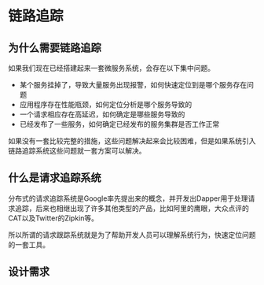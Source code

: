 # 链路追踪

## 为什么需要链路追踪

如果我们现在已经搭建起来一套微服务系统，会存在以下集中问题。

* 某个服务挂掉了，导致大量服务出现报警，如何快速定位到是哪个服务存在问题
* 应用程序存在性能瓶颈，如何定位分析是哪个服务导致的
* 一个请求相应存在高延迟，如何确定是哪些服务导致的
* 已经发布了一些服务，如何确定已经发布的服务集群是否工作正常

如果没有一套比较完整的措施，这些问题解决起来会比较困难，但是如果系统引入链路追踪系统这些问题就一套方案可以解决。

## 什么是请求追踪系统

分布式的请求追踪系统是Google率先提出来的概念，并开发出Dapper用于处理请求追踪，后来也相继出现了许多其他类型的产品，比如阿里的鹰眼，大众点评的CAT以及Twitter的Zipkin等。

所以所谓的请求跟踪系统就是为了帮助开发人员可以理解系统行为，快速定位问题的一套工具。

## 设计需求



